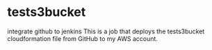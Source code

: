 # tests3bucket
integrate github to jenkins
This is a job that deploys the tests3bucket cloudformation file from GitHub to
my AWS account.
